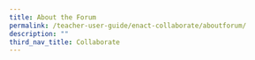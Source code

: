 ```yaml
---
title: About the Forum
permalink: /teacher-user-guide/enact-collaborate/aboutforum/
description: ""
third_nav_title: Collaborate
---
```

